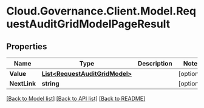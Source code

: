 # Cloud.Governance.Client.Model.RequestAuditGridModelPageResult
## Properties

Name | Type | Description | Notes
------------ | ------------- | ------------- | -------------
**Value** | [**List&lt;RequestAuditGridModel&gt;**](RequestAuditGridModel.md) |  | [optional] 
**NextLink** | **string** |  | [optional] 

[[Back to Model list]](../README.md#documentation-for-models) [[Back to API list]](../README.md#documentation-for-api-endpoints) [[Back to README]](../README.md)

